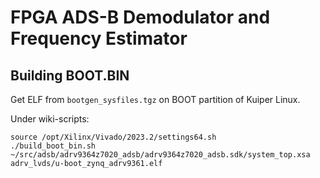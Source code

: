 # FPGA ADS-B Demodulator and Frequency Estimator

## Building BOOT.BIN

Get ELF from `bootgen_sysfiles.tgz` on BOOT partition of Kuiper Linux.

Under wiki-scripts:

```
source /opt/Xilinx/Vivado/2023.2/settings64.sh
./build_boot_bin.sh ~/src/adsb/adrv9364z7020_adsb/adrv9364z7020_adsb.sdk/system_top.xsa adrv_lvds/u-boot_zynq_adrv9361.elf
```
